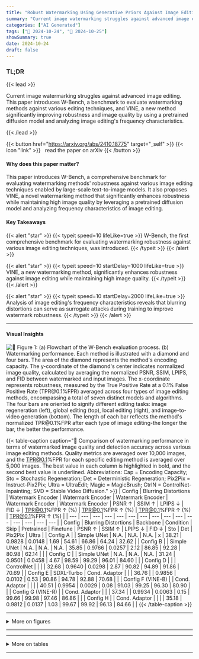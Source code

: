 ```yaml
---
title: "Robust Watermarking Using Generative Priors Against Image Editing: From Benchmarking to Advances"
summary: "Current image watermarking struggles against advanced image editing. This paper introduces W-Bench, a benchmark to evaluate watermarking methods against various editing techniques, and VINE, a new met....."
categories: ["AI Generated"]
tags: ["🔖 2024-10-24", "🤗 2024-10-25"]
showSummary: true
date: 2024-10-24
draft: false
---
```


### TL;DR


{{< lead >}}

Current image watermarking struggles against advanced image editing. This paper introduces W-Bench, a benchmark to evaluate watermarking methods against various editing techniques, and VINE, a new method significantly improving robustness and image quality by using a pretrained diffusion model and analyzing image editing's frequency characteristics.

{{< /lead >}}


{{< button href="https://arxiv.org/abs/2410.18775" target="_self" >}}
{{< icon "link" >}} &nbsp; read the paper on arXiv
{{< /button >}}

#### Why does this paper matter?
This paper introduces W-Bench, a comprehensive benchmark for evaluating watermarking methods' robustness against various image editing techniques enabled by large-scale text-to-image models.  It also proposes VINE, a novel watermarking method that significantly enhances robustness while maintaining high image quality by leveraging a pretrained diffusion model and analyzing frequency characteristics of image editing.
#### Key Takeaways

{{< alert "star" >}}
{{< typeit speed=10 lifeLike=true >}} W-Bench, the first comprehensive benchmark for evaluating watermarking robustness against various image editing techniques, was introduced. {{< /typeit >}}
{{< /alert >}}

{{< alert "star" >}}
{{< typeit speed=10 startDelay=1000 lifeLike=true >}} VINE, a new watermarking method, significantly enhances robustness against image editing while maintaining high image quality. {{< /typeit >}}
{{< /alert >}}

{{< alert "star" >}}
{{< typeit speed=10 startDelay=2000 lifeLike=true >}} Analysis of image editing's frequency characteristics reveals that blurring distortions can serve as surrogate attacks during training to improve watermark robustness. {{< /typeit >}}
{{< /alert >}}

------
#### Visual Insights



![](figures/figures_2_0.png "🔼 Figure 1: (a) Flowchart of the W-Bench evaluation process. (b) Watermarking performance. Each method is illustrated with a diamond and four bars. The area of the diamond represents the method's encoding capacity. The y-coordinate of the diamond's center indicates normalized image quality, calculated by averaging the normalized PSNR, SSIM, LPIPS, and FID between watermarked and input images. The x-coordinate represents robustness, measured by the True Positive Rate at a 0.1% False Positive Rate (TPR@0.1%FPR) averaged across four types of image editing methods, encompassing a total of seven distinct models and algorithms. The four bars are oriented to signify different editing tasks: image regeneration (left), global editing (top), local editing (right), and image-to-video generation (bottom). The length of each bar reflects the method's normalized TPR@0.1%FPR after each type of image editing-the longer the bar, the better the performance.")





{{< table-caption caption="🔽 Comparison of watermarking performance in terms of watermarked image quality and detection accuracy across various image editing methods. Quality metrics are averaged over 10,000 images, and the TPR@0.1%FPR for each specific editing method is averaged over 5,000 images. The best value in each column is highlighted in bold, and the second best value is underlined. Abbreviations: Cap = Encoding Capacity; Sto = Stochastic Regeneration; Det = Deterministic Regeneration; Pix2Pix = Instruct-Pix2Pix; Ultra = UltraEdit; Magic = MagicBrush; CtrlN = ControlNet-Inpainting; SVD = Stable Video Diffusion." >}}
| Config | Blurring Distortions | Watermark Encoder | Watermark Encoder | Watermark Encoder | Watermark Encoder | Watermark Encoder | PSNR ↑ | SSIM ↑ | LPIPS ↓ | FID ↓ | TPR@0.1%FPR ↑ (%) | TPR@0.1%FPR ↑ (%) | TPR@0.1%FPR ↑ (%) | TPR@0.1%FPR ↑ (%) |
| --- | --- | --- | --- | --- | --- | --- | --- | --- | --- | --- | --- | --- | --- | --- |
| Config | Blurring Distortions | Backbone | Condition | Skip | Pretrained | Finetune | PSNR ↑ | SSIM ↑ | LPIPS ↓ | FID ↓ | Sto | Det | Pix2Pix | Ultra |
| Config A |  | Simple UNet | N.A. | N.A. | N.A. | x | 38.21 | 0.9828 | 0.0148 | 1.69 | 54.61 | 66.86 | 64.24 | 32.62 |
| Config B |  | Simple UNet | N.A. | N.A. | N.A. | 35.85 | 0.9766 | 0.0257 | 2.12 | 86.85 | 92.28 | 80.98 | 62.14 |  |
| Config C |  | Simple UNet | N.A. | N.A. | N.A. | 31.24 | 0.9501 | 0.0458 | 4.67 | 98.59 | 99.29 | 96.01 | 84.60 |  |
| Config D |  |  | ControlNet |  |  |  | 32.68 | 0.9640 | 0.0298 | 2.87 | 90.82 | 94.89 | 91.86 | 70.69 |
| Config E | SDXL-Turbo | Cond. Adaptor |  |  | 36.76 |  | 0.9856 | 0.0102 | 0.53 | 90.86 | 94.78 | 92.88 | 70.68 |  |
| Config F (VINE-B) |  | Cond. Adaptor |  |  |  | 40.51 | 0.9954 | 0.0029 | 0.08 | 91.03 | 99.25 | 96.30 | 80.90 |  |
| Config G (VINE-R) |  | Cond. Adaptor |  |  | 37.34 |  | 0.9934 | 0.0063 | 0.15 | 99.66 | 99.98 | 97.46 | 86.86 |  |
| Config H |  | Cond. Adaptor |  |  |  | 35.18 | 0.9812 | 0.0137 | 1.03 | 99.67 | 99.92 | 96.13 | 84.66 |  |
{{< /table-caption >}}


------



<details>
<summary>More on figures
</summary>


![](figures/figures_4_0.png "🔼 Figure 2: Process for analyzing the impact of image editing on an image's frequency spectrum. In this example, the editing model Instruct-Pix2Pix, denoted as ∈(·), is employed. The function F(·) represents the Fourier transform, and we visualize its magnitude on a logarithmic scale.")

![](figures/figures_6_0.png "🔼 Figure 4: The overall framework of our method, VINE. We utilize the pretrained one-step text-to-image model SDXL-Turbo as the watermark encoder. A condition adaptor is incorporated to fuse the watermark with the image before passing the information to the VAE encoder. Zero-convolution layers (Zhang et al., 2023) and skip connections are added for better perceptual similarity. For decoding the watermark, we employ ConvNeXt-B (Liu et al., 2022b) as the decoder, with an additional fully connected layer to output a 100-bit watermark. Throughout the entire training process, the SDXL-Turbo text prompt is set to null prompt. Figure 9 shows the condition adaptor architecture.")

![](figures/figures_9_0.png "🔼 Figure 1: (a) Flowchart of the W-Bench evaluation process. (b) Watermarking performance. Each method is illustrated with a diamond and four bars. The area of the diamond represents the method's encoding capacity. The y-coordinate of the diamond's center indicates normalized image quality, calculated by averaging the normalized PSNR, SSIM, LPIPS, and FID between watermarked and input images. The x-coordinate represents robustness, measured by the True Positive Rate at a 0.1% False Positive Rate (TPR@0.1%FPR) averaged across four types of image editing methods, encompassing a total of seven distinct models and algorithms. The four bars are oriented to signify different editing tasks: image regeneration (left), global editing (top), local editing (right), and image-to-video generation (bottom). The length of each bar reflects the method's normalized TPR@0.1%FPR after each type of image editing-the longer the bar, the better the performance.")

![](figures/figures_25_0.png "🔼 Figure 11: The reconstruction quality of stochastic regeneration and deterministic regeneration. Please zoom in for a closer look.")

![](figures/figures_27_0.png "🔼 Figure 1: (a) Flowchart of the W-Bench evaluation process. (b) Watermarking performance. Each method is illustrated with a diamond and four bars. The area of the diamond represents the method's encoding capacity. The y-coordinate of the diamond's center indicates normalized image quality, calculated by averaging the normalized PSNR, SSIM, LPIPS, and FID between watermarked and input images. The x-coordinate represents robustness, measured by the True Positive Rate at a 0.1% False Positive Rate (TPR@0.1%FPR) averaged across four types of image editing methods, encompassing a total of seven distinct models and algorithms. The four bars are oriented to signify different editing tasks: image regeneration (left), global editing (top), local editing (right), and image-to-video generation (bottom). The length of each bar reflects the method's normalized TPR@0.1%FPR after each type of image editing-the longer the bar, the better the performance.")

![](figures/figures_28_0.png "🔼 Figure 1: (a) Flowchart of the W-Bench evaluation process. (b) Watermarking performance. Each method is illustrated with a diamond and four bars. The area of the diamond represents the method's encoding capacity. The y-coordinate of the diamond's center indicates normalized image quality, calculated by averaging the normalized PSNR, SSIM, LPIPS, and FID between watermarked and input images. The x-coordinate represents robustness, measured by the True Positive Rate at a 0.1% False Positive Rate (TPR@0.1%FPR) averaged across four types of image editing methods, encompassing a total of seven distinct models and algorithms. The four bars are oriented to signify different editing tasks: image regeneration (left), global editing (top), local editing (right), and image-to-video generation (bottom). The length of each bar reflects the method's normalized TPR@0.1%FPR after each type of image editing—the longer the bar, the better the performance.")

![](figures/figures_29_0.png "🔼 Figure 1: (a) Flowchart of the W-Bench evaluation process. (b) Watermarking performance. Each method is illustrated with a diamond and four bars. The area of the diamond represents the method's encoding capacity. The y-coordinate of the diamond's center indicates normalized image quality, calculated by averaging the normalized PSNR, SSIM, LPIPS, and FID between watermarked and input images. The x-coordinate represents robustness, measured by the True Positive Rate at a 0.1% False Positive Rate (TPR@0.1%FPR) averaged across four types of image editing methods, encompassing a total of seven distinct models and algorithms. The four bars are oriented to signify different editing tasks: image regeneration (left), global editing (top), local editing (right), and image-to-video generation (bottom). The length of each bar reflects the method's normalized TPR@0.1%FPR after each type of image editing-the longer the bar, the better the performance.")

![](figures/figures_32_0.png "🔼 Figure 1: (a) Flowchart of the W-Bench evaluation process. (b) Watermarking performance. Each method is illustrated with a diamond and four bars. The area of the diamond represents the method’s encoding capacity. The y-coordinate of the diamond’s center indicates normalized image quality, calculated by averaging the normalized PSNR, SSIM, LPIPS, and FID between watermarked and input images. The x-coordinate represents robustness, measured by the True Positive Rate at a 0.1% False Positive Rate (TPR@0.1%FPR) averaged across four types of image editing methods, encompassing a total of seven distinct models and algorithms. The four bars are oriented to signify different editing tasks: image regeneration (left), global editing (top), local editing (right), and image-to-video generation (bottom). The length of each bar reflects the method’s normalized TPR@0.1%FPR after each type of image editing—the longer the bar, the better the performance.")


</details>

------







------

<details>
<summary>More on tables
</summary>


{{< table-caption caption="🔽 Table 1: Comparison of watermarking performance in terms of watermarked image quality and detection accuracy across various image editing methods. Quality metrics are averaged over 10,000 images, and the TPR@0.1%FPR for each specific editing method is averaged over 5,000 images. The best value in each column is highlighted in bold, and the second best value is underlined. Abbreviations: Cap = Encoding Capacity; Sto = Stochastic Regeneration; Det = Deterministic Regeneration; Pix2Pix = Instruct-Pix2Pix; Ultra = UltraEdit; Magic = MagicBrush; CtrlN = ControlNet-Inpainting; SVD = Stable Video Diffusion." >}}
| Algorithm 1 Resolution scaling |
| --- |
| 1: Input: Input image Xo, binary watermark w 2: Output: Watermarked image Xw 3: Model: Watermark Encoder E(.) trained on the resolution of u x v |
| 4: h, w ← Size(x。) 5: x⌀ ← x。/127.5 - 1 // normalize to range [-1, 1] 6: X⌀ ← interpolate(xo, (u, v)) 7: r ← E(x'。) - x' // resi dual image 8: r ← interpolate(r', (h, w)) 9: Xw ← clamp(x。 + r, -1, 1) 10: Xw ← Xw X 127.5 + 127.5 |
{{< /table-caption >}}

{{< table-caption caption="🔽 Comparison of watermarking performance in terms of watermarked image quality and detection accuracy across various image editing methods. Quality metrics are averaged over 10,000 images, and the TPR@0.1%FPR for each specific editing method is averaged over 5,000 images. The best value in each column is highlighted in bold, and the second best value is underlined. Abbreviations: Cap = Encoding Capacity; Sto = Stochastic Regeneration; Det = Deterministic Regeneration; Pix2Pix = Instruct-Pix2Pix; Ultra = UltraEdit; Magic = MagicBrush; CtrlN = ControlNet-Inpainting; SVD = Stable Video Diffusion." >}}
| Method | Resolution | Capacity ↑ | PSNR ↑ | SSIM ↑ | LPIPS ↓ | FID ↓ | TPR@0.1%FPR ↑ (%) |
| --- | --- | --- | --- | --- | --- | --- | --- |
| MBRS (Jia et al., 2021) | 128 x 128 | 30 | 25.14 | 0.8348 | 0.0821 | 13.51 | 100.0 |
| CIN (Ma et al., 2022) | 128 X 128 | 30 | 41.70 | 0.9812 | 0.0011 | 2.20 | 100.0 |
| PIM⌀G (Fang et al., 2022) | 128 X 128 | 30 | 37.54 | 0.9814 | 0.0140 | 2.97 | 100.0 |
| SepMark (Wu et al., 2023) | 128 X 128 | 30 | 35.50 | 0.9648 | 0.0116 | 2.95 | 100.0 |
| StegaStamp (Tancik et al., 2020) | 400 X 400 | 100 | 29.33 | 0.8992 | 0.1018 | 8.29 | 100.0 |
| TrustMark (Bui et al., 2023) | 256 x 256 | 100 | 40.94 | 0.9819 | 0.0015 | 1.04 | 100.0 |
| VINE-Base | 256 X 256 | 100 | 40.22 | 0.9961 | 0.0022 | 0.10 | 100.0 |
| VINE-Robust | 256 X 256 | 100 | 37.07 | 0.9942 | 0.0048 | 0.19 | 100.0 |
{{< /table-caption >}}

{{< table-caption caption="🔽 Comparison of watermarking performance in terms of watermarked image quality and detection accuracy across various image editing methods. Quality metrics are averaged over 10,000 images, and the TPR@0.1%FPR for each specific editing method is averaged over 5,000 images. The best value in each column is highlighted in bold, and the second best value is underlined. Abbreviations: Cap = Encoding Capacity; Sto = Stochastic Regeneration; Det = Deterministic Regeneration; Pix2Pix = Instruct-Pix2Pix; Ultra = UltraEdit; Magic = MagicBrush; CtrlN = ControlNet-Inpainting; SVD = Stable Video Diffusion." >}}
| Method | Instruct-Pix2Pix | Instruct-Pix2Pix | Instruct-Pix2Pix | UltraEdit | UltraEdit | UltraEdit | MagicBrush | MagicBrush | MagicBrush |
| --- | --- | --- | --- | --- | --- | --- | --- | --- | --- |
| Method | CLIPdir ↑ | CLIPimg ↑ | CLIPout ↑ | CLIPdir ↑ | CLIPimg ↑ | CLIP, out ↑ | CLIPdir ↑ | CLIPimg ↑ | CLIPout ↑ |
| Unwatermarked Image | 0.2693 | 0.7283 | 0.2732 | 0.3230 | 0.7268 | 0.3008 | 0.3025 | 0.7913 | 0.2930 |
| MBRS (Jia et al., 2021) | 0.2494 | 0.7385 | 0.2733 | 0.2919 | 0.6654 | 0.2891 | 0.2857 | 0.7816 | 0.2929 |
| CIN (Ma et al., 2022) | 0.2625 | 0.7232 | 0.2729 | 0.3152 | 0.7111 | 0.3010 | 0.2949 | 0.7841 | 0.2928 |
| PIM⌀G (Fang et al., 2022) | 0.2518 | 0.7021 | 0.2746 | 0.3010 | 0.6940 | 0.3024 | 0.2815 | 0.7662 | 0.2962 |
| RivaGAN (Zhang et al., 2019) | 0.2647 | 0.7317 | 0.2721 | 0.3168 | 0.7133 | 0.3003 | 0.3020 | 0.7948 | 0.2930 |
| SepMark (Wu et al., 2023) | 0.2659 | 0.7292 | 0.2743 | 0.3145 | 0.7181 | 0.3002 | 0.2975 | 0.7891 | 0.2936 |
| DWTDCT (Al-Haj, 2007) | 0.2644 | 0.7317 | 0.2734 | 0.3189 | 0.7250 | 0.3009 | 0.2959 | 0.7942 | 0.2934 |
| DWTDCTSVD (Navas et al., 2008) | 0.2581 | 0.7220 | 0.2751 | 0.3115 | 0.7118 | 0.3004 | 0.2869 | 0.7793 | 0.2939 |
| SSL (Fernandez et al., 2022) | 0.2583 | 0.7218 | 0.2752 | 0.3093 | 0.7065 | 0.3019 | 0.2896 | 0.7780 | 0.2944 |
| StegaStamp (Tancik et al., 2020) | 0.2436 | 0.6826 | 0.2697 | 0.2904 | 0.6886 | 0.3007 | 0.2663 | 0.7512 | 0.2944 |
| TrustMark (Bui et al., 2023) | 0.2634 | 0.7181 | 0.2729 | 0.3172 | 0.7146 | 0.2994 | 0.2943 | 0.7853 | 0.2936 |
| EditGuard (Zhang et al., 2024d) | 0.2722 | 0.7045 | 0.2722 | 0.3155 | 0.7170 | 0.3021 | 0.2882 | 0.7708 | 0.2940 |
| VINE-Base | 0.2743 | 0.7260 | 0.2743 | 0.3186 | 0.7189 | 0.2996 | 0.2977 | 0.7889 | 0.2931 |
| VINE-Robust | 0.2624 | 0.7248 | 0.2715 | 0.3176 | 0.7183 | 0.3001 | 0.2981 | 0.7953 | 0.2940 |
{{< /table-caption >}}

{{< table-caption caption="🔽 Comparison of watermarking performance in terms of watermarked image quality and detection accuracy across various image editing methods. Quality metrics are averaged over 10,000 images, and the TPR@0.1%FPR for each specific editing method is averaged over 5,000 images. The best value in each column is highlighted in bold, and the second best value is underlined. Abbreviations: Cap = Encoding Capacity; Sto = Stochastic Regeneration; Det = Deterministic Regeneration; Pix2Pix = Instruct-Pix2Pix; Ultra = UltraEdit; Magic = MagicBrush; CtrlN = ControlNet-Inpainting; SVD = Stable Video Diffusion." >}}
| Method | ControlNet-Inpainting | ControlNet-Inpainting | ControlNet-Inpainting | UltraEdit | UltraEdit | UltraEdit |
| --- | --- | --- | --- | --- | --- | --- |
| Method | CLIPdir ↑ | CLIPimg ↑ | CLIPout ↑ | CLIPdir ↑ | CLIPimg ↑ | CLIPout ↑ |
| Unwatermarked Image | 0.1983 | 0.7076 | 0.2589 | 0.2778 | 0.7519 | 0.2917 |
| MBRS (Jia et al., 2021) | 0.1846 | 0.7058 | 0.2588 | 0.2657 | 0.7175 | 0.2913 |
| CIN (Ma et al., 2022) | 0.1966 | 0.7042 | 0.2613 | 0.2745 | 0.7389 | 0.2922 |
| PIM⌀G (Fang et al., 2022) | 0.1828 | 0.6909 | 0.2600 | 0.2578 | 0.7371 | 0.2920 |
| RivaGAN (Zhang et al., 2019) | 0.1975 | 0.7117 | 0.2612 | 0.2748 | 0.7469 | 0.2937 |
| SepMark (Wu et al., 2023) | 0.1932 | 0.7126 | 0.2582 | 0.2716 | 0.7588 | 0.2921 |
| DWTDCT (Al-Haj, 2007) | 0.1982 | 0.7197 | 0.2602 | 0.2776 | 0.7558 | 0.2924 |
| DWTDCTSVD (Navas et al., 2008) | 0.1922 | 0.6995 | 0.2608 | 0.2705 | 0.7469 | 0.2940 |
| SSL (Fernandez et al., 2022) | 0.1911 | 0.6995 | 0.2604 | 0.2677 | 0.7380 | 0.2940 |
| StegaStamp (Tancik et al., 2020) | 0.1752 | 0.6684 | 0.2606 | 0.2439 | 0.7246 | 0.2919 |
| TrustMark (Bui et al., 2023) | 0.1959 | 0.7001 | 0.2594 | 0.2728 | 0.7451 | 0.2919 |
| EditGuard (Zhang et al., 2024d) | 0.1921 | 0.6944 | 0.2606 | 0.2696 | 0.7392 | 0.2923 |
| VINE-Base | 0.1953 | 0.7023 | 0.2591 | 0.2726 | 0.7494 | 0.2906 |
| VINE-Robust | 0.1951 | 0.7030 | 0.2591 | 0.2710 | 0.7475 | 0.2909 |
{{< /table-caption >}}

{{< table-caption caption="🔽 Comparison of watermarking performance in terms of watermarked image quality and detection accuracy across various image editing methods. Quality metrics are averaged over 10,000 images, and the TPR@0.1%FPR for each specific editing method is averaged over 5,000 images. The best value in each column is highlighted in bold, and the second best value is underlined. Abbreviations: Cap = Encoding Capacity; Sto = Stochastic Regeneration; Det = Deterministic Regeneration; Pix2Pix = Instruct-Pix2Pix; Ultra = UltraEdit; Magic = MagicBrush; CtrlN = ControlNet-Inpainting; SVD = Stable Video Diffusion." >}}
| Method | Running Time per Image (s) | GPU Memory Usage (MB) |
| --- | --- | --- |
| MBRS (Jia et al., 2021) | 0.0053 | 938 |
| CIN (Ma et al., 2022) | 0.0741 | 2944 |
| PIMoG (Fang et al., 2022) | 0.0212 | 878 |
| RivaGAN (Zhang et al., 2019) | - | - |
| SepMark (Wu et al., 2023) | 0.0109 | 928 |
| DWTDCT (Al-Haj, 2007) | - | - |
| DWTDCTSVD (Navas et al., 2008) | - | - |
| SSL (Fernandez et al., 2022) | 2.1938 | 1072 |
| StegaStamp (Tancik et al., 2020) | 0.0672 | 1984 |
| TrustMark (Bui et al., 2023) | 0.0705 | 648 |
| EditGuard (Zhang et al., 2024d) | 0.2423 | 1638 |
| VINE | 0.0795 | 4982 |
{{< /table-caption >}}


</details>

------

